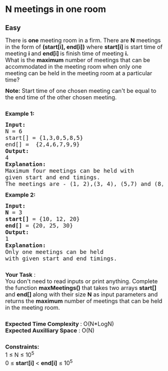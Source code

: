 # N meetings in one room
##  Easy 
<div class="problem-statement" style="user-select: auto;">
                <p style="user-select: auto;"></p><p style="user-select: auto;"><span style="font-size: 18px; user-select: auto;">There is <strong style="user-select: auto;">one</strong> meeting room in a firm. There are <strong style="user-select: auto;">N</strong> meetings in the form of <strong style="user-select: auto;">(start[i], end[i])</strong> where <strong style="user-select: auto;">start[i]&nbsp;</strong>is start time of meeting <strong style="user-select: auto;">i </strong>and <strong style="user-select: auto;">end[i] </strong>is finish time of meeting <strong style="user-select: auto;">i.</strong><br style="user-select: auto;">
What is the <strong style="user-select: auto;">maximum</strong> number of meetings that can be accommodated in the meeting room when only one meeting can be held in the meeting room at a particular time? </span></p>

<p style="user-select: auto;"><span style="font-size: 18px; user-select: auto;"><strong style="user-select: auto;">Note:</strong>&nbsp;Start time of one chosen meeting can't be equal to the end time of the other chosen meeting.</span></p>

<p style="user-select: auto;"><br style="user-select: auto;">
<span style="font-size: 18px; user-select: auto;"><strong style="user-select: auto;">Example 1:</strong></span></p>

<pre style="user-select: auto;"><span style="font-size: 18px; user-select: auto;"><strong style="user-select: auto;">Input:
</strong>N = 6
start[] = {1,3,0,5,8,5}
end[] =  {2,4,6,7,9,9}
<strong style="user-select: auto;">Output: </strong>
4<strong style="user-select: auto;">
Explanation:
</strong>Maximum four meetings can be held with
given start and end timings.</span>
<span style="font-size: 18px; user-select: auto;">The meetings are - (1, 2),(3, 4), (5,7) and (8,9)</span>
</pre>

<p style="user-select: auto;"><span style="font-size: 18px; user-select: auto;"><strong style="user-select: auto;">Example 2:</strong></span></p>

<pre style="user-select: auto;"><span style="font-size: 18px; user-select: auto;"><strong style="user-select: auto;">Input:
N</strong> = 3
<strong style="user-select: auto;">start[]</strong> = {10, 12, 20}
<strong style="user-select: auto;">end[]</strong> = {20, 25, 30}
<strong style="user-select: auto;">Output: </strong>
1<strong style="user-select: auto;">
Explanation:
</strong>Only one&nbsp;meetings can be held
with given start and end timings.</span></pre>

<p style="user-select: auto;"><br style="user-select: auto;">
<span style="font-size: 18px; user-select: auto;"><strong style="user-select: auto;">Your Task</strong>&nbsp;:<br style="user-select: auto;">
You don't need to read inputs or print anything. Complete the function <strong style="user-select: auto;">maxMeetings()</strong><em style="user-select: auto;">&nbsp;</em>that takes two&nbsp;arrays <strong style="user-select: auto;">start[] </strong>and <strong style="user-select: auto;">end[] </strong>along with their size <strong style="user-select: auto;">N</strong> as input parameters and returns the <strong style="user-select: auto;">maximum</strong> number of meetings that can be held in the meeting room.</span></p>

<p style="user-select: auto;"><br style="user-select: auto;">
<span style="font-size: 18px; user-select: auto;"><strong style="user-select: auto;">Expected Time Complexity </strong>: O(N*LogN)</span><br style="user-select: auto;">
<span style="font-size: 18px; user-select: auto;"><strong style="user-select: auto;">Expected Auxilliary Space</strong> : O(N)</span></p>

<p style="user-select: auto;"><br style="user-select: auto;">
<span style="font-size: 18px; user-select: auto;"><strong style="user-select: auto;">Constraints:</strong></span><br style="user-select: auto;">
<span style="font-size: 18px; user-select: auto;">1 ≤ N&nbsp;≤ 10<sup style="user-select: auto;">5</sup></span><br style="user-select: auto;">
<span style="font-size: 18px; user-select: auto;">0 ≤ <strong style="user-select: auto;">star</strong>t<strong style="user-select: auto;">[i]</strong> &lt; <strong style="user-select: auto;">end[i]</strong>&nbsp;≤ 10<sup style="user-select: auto;">5</sup></span></p>
 <p style="user-select: auto;"></p>
            </div>